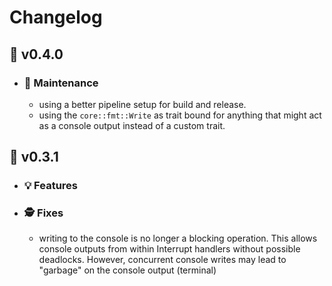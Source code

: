 # Changelog

## :peach: v0.4.0

- ### :wrench: Maintenance

  - using a better pipeline setup for build and release.
  - using the `core::fmt::Write` as trait bound for anything that might act as a console output instead of a custom trait.

## :apple: v0.3.1

- ### :bulb: Features

- ### :detective: Fixes

  - writing to the console is no longer a blocking operation. This allows console outputs from within Interrupt handlers without possible deadlocks. However, concurrent console writes may lead to "garbage" on the console output (terminal)
